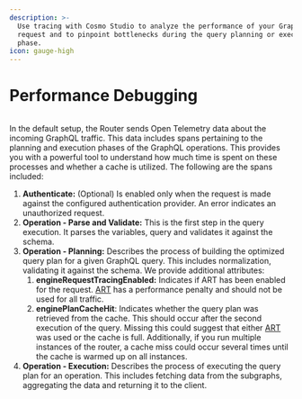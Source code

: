 ```yaml
---
description: >-
  Use tracing with Cosmo Studio to analyze the performance of your GraphQL
  request and to pinpoint bottlenecks during the query planning or execution
  phase.
icon: gauge-high
---
```


# Performance Debugging

<figure><img src="../.gitbook/assets/monitoring_through_tracing.png" alt=""><figcaption></figcaption></figure>

In the default setup, the Router sends Open Telemetry data about the incoming GraphQL traffic. This data includes spans pertaining to the planning and execution phases of the GraphQL operations. This provides you with a powerful tool to understand how much time is spent on these processes and whether a cache is utilized. The following are the spans included:

1. **Authenticate:** (Optional) Is enabled only when the request is made against the configured authentication provider. An error indicates an unauthorized request.
2. **Operation - Parse and Validate:** This is the first step in the query execution. It parses the variables, query and validates it against the schema.
3. **Operation - Planning:** Describes the process of building the optimized query plan for a given GraphQL query. This includes normalization, validating it against the schema. We provide additional attributes:
   1. **engineRequestTracingEnabled:** Indicates if ART has been enabled for the request. [ART](advanced-request-tracing-art.md) has a performance penalty and should not be used for all traffic.
   2. **enginePlanCacheHit**: Indicates whether the query plan was retrieved from the cache. This should occur after the second execution of the query. Missing this could suggest that either [ART](advanced-request-tracing-art.md) was used or the cache is full. Additionally, if you run multiple instances of the router, a cache miss could occur several times until the cache is warmed up on all instances.
4. **Operation - Execution:** Describes the process of executing the query plan for an operation. This includes fetching data from the subgraphs, aggregating the data and returning it to the client.
